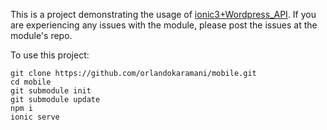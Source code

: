 This is a project demonstrating the usage of [ionic3+Wordpress_API](https://github.com/orlandokaramani/mobile.git). If you are experiencing any issues with the module, please post the issues at the module's repo.

To use this project:
```shell
git clone https://github.com/orlandokaramani/mobile.git
cd mobile
git submodule init
git submodule update
npm i
ionic serve
```
